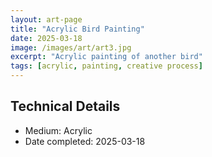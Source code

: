 ```yaml
---
layout: art-page
title: "Acrylic Bird Painting"
date: 2025-03-18
image: /images/art/art3.jpg
excerpt: "Acrylic painting of another bird"
tags: [acrylic, painting, creative process]
---
```


## Technical Details
- Medium: Acrylic
- Date completed: 2025-03-18
